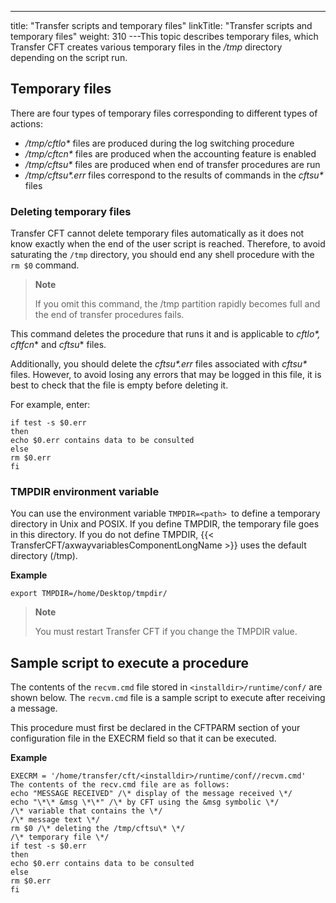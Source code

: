 ---
title: "Transfer scripts and  temporary files"
linkTitle: "Transfer scripts and temporary files"
weight: 310
---This topic describes temporary files,
which Transfer CFT creates various temporary
files in the */tmp* directory depending on the script run.

## Temporary files

There are four types of temporary files corresponding to different types
of actions:

* */tmp/cftlo\**
    files are produced during the log switching procedure
* */tmp/cftcn\**
    files are produced when the accounting feature is enabled
* */tmp/cftsu\**
    files are produced when end of transfer procedures are run
* */tmp/cftsu\*.err*
    files correspond to the results of commands in the *cftsu\** files

### Deleting temporary files

Transfer CFT cannot delete temporary files automatically as it does not
know exactly when the end of the user script is reached. Therefore, to avoid saturating the `/tmp` directory, you should end any shell
procedure with the `rm $0` command.

> **Note**
>
> If you omit this command, the /tmp partition rapidly becomes
> full and the end of transfer procedures fails.

This command deletes the procedure that runs it and is applicable to
*cftlo\*, cftfcn*\* and *cftsu*\* files.

Additionally, you should delete the *cftsu\*.err* files associated with *cftsu\**
files. However, to avoid losing any errors that may
be logged in this file, it is best to check that the file is empty before
deleting it.

For example, enter:

```
if test -s $0.err
then
echo $0.err contains data to be consulted
else
rm $0.err
fi
```

### TMPDIR environment variable

You can use the environment variable `TMPDIR=<path> `to define a temporary directory in Unix and POSIX. If you define TMPDIR, the temporary file goes in this directory. If you do not define TMPDIR, {{< TransferCFT/axwayvariablesComponentLongName  >}} uses the default directory (/tmp).

****Example****

```
export TMPDIR=/home/Desktop/tmpdir/
```

> **Note**
>
> You must restart Transfer CFT if you change the TMPDIR value.

## Sample script to execute a procedure

The contents of the `recvm.cmd` file stored in `<installdir>/runtime/conf/` are
shown below. The `recvm.cmd` file is a sample script to execute
after receiving a message.

This procedure must first be declared in the CFTPARM section of your
configuration file in the EXECRM field so that it can be executed.

****Example****

```
EXECRM = '/home/transfer/cft/<installdir>/runtime/conf//recvm.cmd'
The contents of the recv.cmd file are as follows:
echo "MESSAGE RECEIVED" /\* display of the message received \*/
echo "\*\* &msg \*\*" /\* by CFT using the &msg symbolic \*/
/\* variable that contains the \*/
/\* message text \*/
rm $0 /\* deleting the /tmp/cftsu\* \*/
/\* temporary file \*/
if test -s $0.err
then
echo $0.err contains data to be consulted
else
rm $0.err
fi
```
